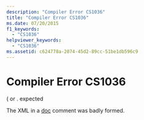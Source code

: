 ```yaml
---
description: "Compiler Error CS1036"
title: "Compiler Error CS1036"
ms.date: 07/20/2015
f1_keywords: 
  - "CS1036"
helpviewer_keywords: 
  - "CS1036"
ms.assetid: c624778a-2074-45d2-89cc-51be1db596c9
---
```

# Compiler Error CS1036
( or . expected  
  
 The XML in a [doc](../language-reference/compiler-options/doc-compiler-option.md) comment was badly formed.
